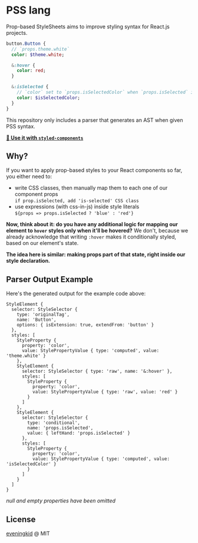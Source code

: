 # PSS lang
Prop-based StyleSheets aims to improve styling syntax for React.js projects.  

```sass
button.Button {
  // `props.theme.white`
  color: $theme.white;

  &:hover {
    color: red;
  }

  &:isSelected {
    // `color` set to `props.isSelectedColor` when `props.isSelected` is true
    color: $isSelectedColor;
  }
}
```

This repository only includes a parser that generates an AST when given PSS syntax.  

**[💅 Use it with `styled-components`](https://github.com/eveningkid/pss-loader)**

## Why?
If you want to apply prop-based styles to your React components so far, you either need to:
- write CSS classes, then manually map them to each one of our component props  
  `if prop.isSelected, add 'is-selected' CSS class`
- use expressions (with css-in-js) inside style literals  
  `${props => props.isSelected ? 'blue' : 'red'}`

**Now, think about it: do you have any additional logic for mapping our element to `hover` styles only when it'll be hovered?** We don't, because we already acknowledge that writing `:hover` makes it conditionally styled, based on our element's state.  

**The idea here is similar: making props part of that state, right inside our style declaration.**

## Parser Output Example
Here's the generated output for the example code above:
```
StyleElement {
  selector: StyleSelector {
    type: 'originalTag',
    name: 'Button',
    options: { isExtension: true, extendFrom: 'button' }
  },
  styles: [
    StyleProperty {
      property: 'color',
      value: StylePropertyValue { type: 'computed', value: 'theme.white' }
    },
    StyleElement {
      selector: StyleSelector { type: 'raw', name: '&:hover' },
      styles: [
        StyleProperty {
          property: 'color',
          value: StylePropertyValue { type: 'raw', value: 'red' }
        }
      ]
    },
    StyleElement {
      selector: StyleSelector {
        type: 'conditional',
        name: 'props.isSelected',
        value: { leftHand: 'props.isSelected' }
      },
      styles: [
        StyleProperty {
          property: 'color',
          value: StylePropertyValue { type: 'computed', value: 'isSelectedColor' }
        }
      ]
    }
  ]
}
```

*null and empty properties have been omitted*

## License
[eveningkid](https://twitter.com/eveningkid) @ MIT
